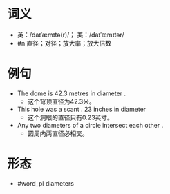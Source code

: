 # 词义
- 英：/daɪˈæmɪtə(r)/； 美：/daɪˈæmɪtər/
- #n 直径；对径；放大率；放大倍数
# 例句
- The dome is 42.3 metres in diameter .
	- 这个穹顶直径为42.3米。
- This hole was a scant . 23 inches in diameter
	- 这个洞眼的直径只有0.23英寸。
- Any two diameters of a circle intersect each other .
	- 圆周内两直径必相交。
# 形态
- #word_pl diameters

